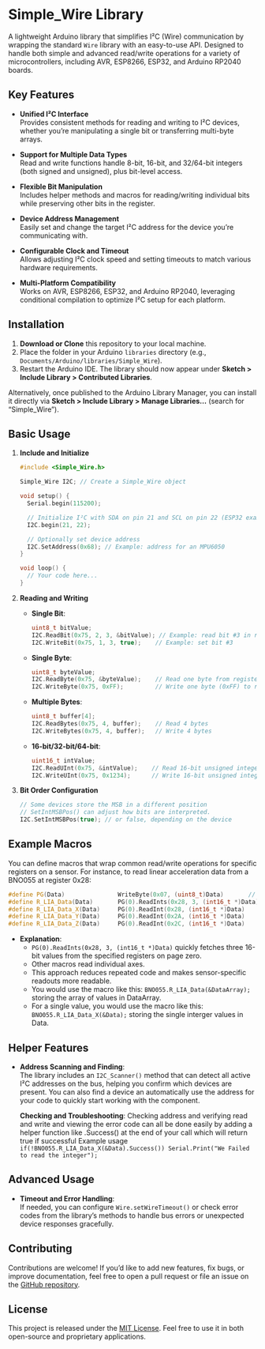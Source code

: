 # Simple_Wire Library

A lightweight Arduino library that simplifies I²C (Wire) communication by wrapping the standard `Wire` library with an easy-to-use API. Designed to handle both simple and advanced read/write operations for a variety of microcontrollers, including AVR, ESP8266, ESP32, and Arduino RP2040 boards.

## Key Features

- **Unified I²C Interface**  
  Provides consistent methods for reading and writing to I²C devices, whether you’re manipulating a single bit or transferring multi-byte arrays.

- **Support for Multiple Data Types**  
  Read and write functions handle 8-bit, 16-bit, and 32/64-bit integers (both signed and unsigned), plus bit-level access.

- **Flexible Bit Manipulation**  
  Includes helper methods and macros for reading/writing individual bits while preserving other bits in the register.

- **Device Address Management**  
  Easily set and change the target I²C address for the device you’re communicating with.

- **Configurable Clock and Timeout**  
  Allows adjusting I²C clock speed and setting timeouts to match various hardware requirements.

- **Multi-Platform Compatibility**  
  Works on AVR, ESP8266, ESP32, and Arduino RP2040, leveraging conditional compilation to optimize I²C setup for each platform.

## Installation

1. **Download or Clone** this repository to your local machine.
2. Place the folder in your Arduino `libraries` directory (e.g., `Documents/Arduino/libraries/Simple_Wire`).
3. Restart the Arduino IDE. The library should now appear under **Sketch > Include Library > Contributed Libraries**.

Alternatively, once published to the Arduino Library Manager, you can install it directly via **Sketch > Include Library > Manage Libraries…** (search for “Simple_Wire”).

## Basic Usage

1. **Include and Initialize**  
   ```cpp
   #include <Simple_Wire.h>

   Simple_Wire I2C; // Create a Simple_Wire object

   void setup() {
     Serial.begin(115200);

     // Initialize I²C with SDA on pin 21 and SCL on pin 22 (ESP32 example)
     I2C.begin(21, 22);

     // Optionally set device address
     I2C.SetAddress(0x68); // Example: address for an MPU6050
   }

   void loop() {
     // Your code here...
   }
   ```

2. **Reading and Writing**  
   - **Single Bit**:
     ```cpp
     uint8_t bitValue;
     I2C.ReadBit(0x75, 2, 3, &bitValue); // Example: read bit #3 in register 0x75
     I2C.WriteBit(0x75, 1, 3, true);    // Example: set bit #3
     ```
   - **Single Byte**:
     ```cpp
     uint8_t byteValue;
     I2C.ReadByte(0x75, &byteValue);    // Read one byte from register 0x75
     I2C.WriteByte(0x75, 0xFF);         // Write one byte (0xFF) to register 0x75
     ```
   - **Multiple Bytes**:
     ```cpp
     uint8_t buffer[4];
     I2C.ReadBytes(0x75, 4, buffer);    // Read 4 bytes
     I2C.WriteBytes(0x75, 4, buffer);   // Write 4 bytes
     ```
   - **16-bit/32-bit/64-bit**:
     ```cpp
     uint16_t intValue;
     I2C.ReadUInt(0x75, &intValue);    // Read 16-bit unsigned integer
     I2C.WriteUInt(0x75, 0x1234);      // Write 16-bit unsigned integer 0x1234
     ```

3. **Bit Order Configuration**  
   ```cpp
   // Some devices store the MSB in a different position
   // SetIntMSBPos() can adjust how bits are interpreted.
   I2C.SetIntMSBPos(true); // or false, depending on the device
   ```

## Example Macros

You can define macros that wrap common read/write operations for specific registers on a sensor. For instance, to read linear acceleration data from a BNO055 at register 0x28:

```cpp
#define PG(Data)               WriteByte(0x07, (uint8_t)Data)       //   Go To Page ID
#define R_LIA_Data(Data)       PG(0).ReadInts(0x28, 3, (int16_t *)Data)
#define R_LIA_Data_X(Data)     PG(0).ReadInt(0x28, (int16_t *)Data)
#define R_LIA_Data_Y(Data)     PG(0).ReadInt(0x2A, (int16_t *)Data)
#define R_LIA_Data_Z(Data)     PG(0).ReadInt(0x2C, (int16_t *)Data)
```

- **Explanation**:
  - `PG(0).ReadInts(0x28, 3, (int16_t *)Data)` quickly fetches three 16-bit values from the specified registers on page zero.  
  - Other macros read individual axes.  
  - This approach reduces repeated code and makes sensor-specific readouts more readable.
  - You would use the macro like this: `BNO055.R_LIA_Data(&DataArray);` storing the array of values in DataArray.
  - For a single value, you would use the macro like this: `BNO055.R_LIA_Data_X(&Data);` storing the single interger values in Data.

## Helper Features
- **Address Scanning and Finding**:  
  The library includes an `I2C_Scanner()` method that can detect all active I²C addresses on the bus, helping you confirm which devices are present.
  You can also find a device an automatically use the address for your code to quickly start working with the component.
  
  **Checking and Troubleshooting**:
  Checking address and verifying read and write and viewing the error code can all be done easily by adding a helper function like .Success() at the end of your call which will return true if successful
  Example usage `if(!BNO055.R_LIA_Data_X(&Data).Success()) Serial.Print("We Failed to read the integer");`
  
## Advanced Usage 
- **Timeout and Error Handling**:  
  If needed, you can configure `Wire.setWireTimeout()` or check error codes from the library’s methods to handle bus errors or unexpected device responses gracefully.

## Contributing

Contributions are welcome! If you’d like to add new features, fix bugs, or improve documentation, feel free to open a pull request or file an issue on the [GitHub repository](https://github.com/YourUserName/Simple_Wire).

## License

This project is released under the [MIT License](LICENSE). Feel free to use it in both open-source and proprietary applications.
